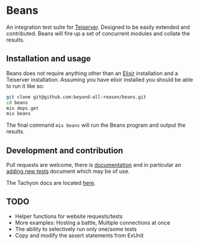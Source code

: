 # Beans
An integration test suite for [Teiserver](https://github.com/beyond-all-reason/teiserver). Designed to be easily extended and contributed. Beans will fire up a set of concurrent modules and collate the results.

## Installation and usage
Beans does not require anything other than an [Elixir](https://elixir-lang.org/) installation and a Teiserver installation. Assuming you have elixir installed you should be able to run it like so:

```sh
git clone git@github.com:beyond-all-reason/beans.git
cd beans
mix deps.get
mix beans
```

The final command `mix beans` will run the Beans program and output the results.

## Development and contribution
Pull requests are welcome, there is [documentation](docs) and in particular an [adding new tests](docs/adding_new_tests.md) document which may be of use.

The Tachyon docs are located [here](https://github.com/beyond-all-reason/teiserver/tree/master/documents/tachyon).

## TODO
- Helper functions for website requests/tests
- More examples: Hosting a battle, Multiple connections at once
- The ability to selectively run only one/some tests
- Copy and modify the assert statements from ExUnit
